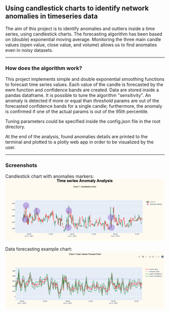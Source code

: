 ## Using candlestick charts to identify network anomalies in timeseries data

The aim of this project is to identify anomalies and outliers inside a time series, using candlestick charts.
The forecasting algorithm has been based on (double) exponential moving average.
Monitoring the three main candle values (open value, close value, and volume) allows us to find anomalies even in
noisy datasets.

***

### How does the algorithm work?

This project implements simple and double exponential smoothing functions to forecast time series values.
Each value of the candle is forecasted by the ewm function and confidence bands are created. Data are stored inside
a pandas dataframe. It is possible to tune the algorithm "sensitivity". An anomaly is detected if more or equal than
_threshold_ params are out of the forecasted confidence bands for a single candle; 
furthermore, the anomaly is confirmed if one of the actual params is out of the 95th percentile.

Tuning parameters could be specified inside the config.json file in the root directory.

At the end of the analysis, found anomalies details are printed to the terminal and plotted to a plotly web app in order
to be visualized by the user.

***

### Screenshots
Candlestick chart with anomalies markers:
![Candlestick chart with anomalies markers](assets/detected_anomalies.png)

Data forecasting example chart:
![Data forecasting example chart](assets/chart_example.png)